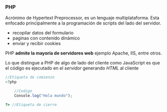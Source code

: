 
### **PHP**

Acrónimo de Hypertext Preprocessor, es un lenguaje multiplataforma.
Esta enfocado principalmente a la programación de scripts del lado del servidor.
- recopilar datos del formulario
- paginas con contenido dinámico
- enviar y recibir cookies

PHP **admite la mayoría de servidores web** ejemplo Apache, IIS, entre otros.

Lo que distingue a PHP de algo de lado del cliente como JavaScript es que el código es ejecutado en el *servidor* generando *HTML* al cliente

```PHP
//Etiqueta de comienzo
<?php

	//Codigo
	Console.log("Hola mundo"); 

?> //Etiqueta de cierre
```
